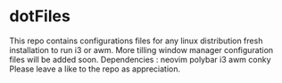 # dotFiles
This repo contains configurations files for any linux distribution fresh installation to run i3 or awm. More tilling window manager configuration files will be added soon.
Dependencies :
neovim
polybar
i3
awm
conky
Please leave a like to the repo as appreciation.

